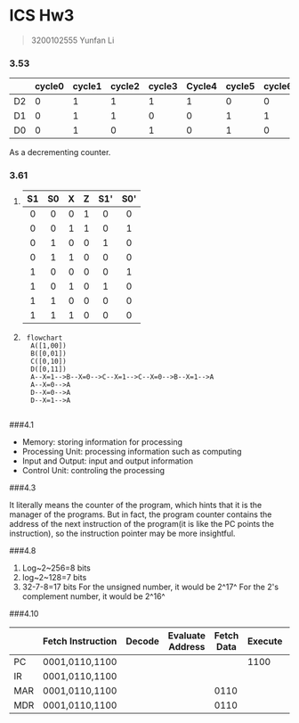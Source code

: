 # ICS Hw3 

> 3200102555
> Yunfan Li

### 3.53 

|      | cycle0 | cycle1 | cycle2 | cycle3 | Cycle4 | cycle5 | cycle6 | Cycle7 |
| ---- | ------ | ------ | ------ | ------ | ------ | ------ | ------ | ------ |
| D2   | 0      | 1      | 1      | 1      | 1      | 0      | 0      | 0      |
| D1   | 0      | 1      | 1      | 0      | 0      | 1      | 1      | 0      |
| D0   | 0      | 1      | 0      | 1      | 0      | 1      | 0      | 1      |

As a decrementing counter.

### 3.61

1. |  S1  |  S0  |  X   |  Z   | S1'  | S0'  |
    | :--: | :--: | :--: | :--: | :--: | :--: |
    |  0   |  0   |  0   |  1   |  0   |  0   |
    |  0   |  0   |  1   |  1   |  0   |  1   |
    |  0   |  1   |  0   |  0   |  1   |  0   |
    |  0   |  1   |  1   |  0   |  0   |  0   |
    |  1   |  0   |  0   |  0   |  0   |  1   |
    |  1   |  0   |  1   |  0   |  1   |  0   |
    |  1   |  1   |  0   |  0   |  0   |  0   |
    |  1   |  1   |  1   |  0   |  0   |  0   |

2. ```mermaid
    flowchart 
     A([1,00])
     B([0,01])
     C([0,10])
     D([0,11])
     A--X=1-->B--X=0-->C--X=1-->C--X=0-->B--X=1-->A
     A--X=0-->A
     D--X=0-->A
     D--X=1-->A
     
    ```

    

###4.1 

- Memory: storing information for processing
- Processing Unit: processing information such as computing
- Input and Output: input and output information
- Control Unit: controling the processing

###4.3

It literally means the counter of the program, which hints that it is the manager of the programs. But in fact, the program counter contains the address of the next instruction of the program(it is like the PC points the instruction), so the instruction pointer may be more insightful.

###4.8 

1. Log~2~256=8 bits
2. log~2~128=7 bits
3. 32-7-8=17 bits
    For the unsigned number, it would be 2^17^
    For the 2's complement number, it would be 2^16^

###4.10

|      | Fetch Instruction | Decode | Evaluate Address | Fetch Data | Execute | Store Result |
| ---- | ----------------- | ------ | ---------------- | ---------- | ------- | ------------ |
| PC   | 0001,0110,1100    |        |                  |            | 1100    |              |
| IR   | 0001,0110,1100    |        |                  |            |         |              |
| MAR  | 0001,0110,1100    |        |                  | 0110       |         |              |
| MDR  | 0001,0110,1100    |        |                  | 0110       |         |              |

